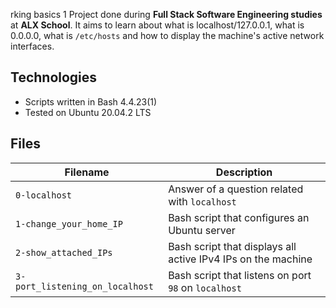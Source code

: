 
rking basics 1
Project done during **Full Stack Software Engineering studies** at **ALX School**. It aims to learn about what is localhost/127.0.0.1, what is 0.0.0.0, what is `/etc/hosts` and how to display the machine's active network interfaces.

## Technologies
* Scripts written in Bash 4.4.23(1)
* Tested on Ubuntu 20.04.2 LTS

## Files

| Filename | Description |
| -------- | ----------- |
| `0-localhost` | Answer of a question related with `localhost` |
| `1-change_your_home_IP` | Bash script that configures an Ubuntu server |
| `2-show_attached_IPs` | Bash script that displays all active IPv4 IPs on the machine |
| `3-port_listening_on_localhost` | Bash script that listens on port `98` on `localhost` |
